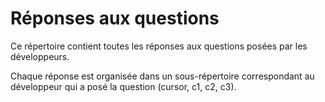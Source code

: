 # Réponses aux questions

Ce répertoire contient toutes les réponses aux questions posées par les développeurs.

Chaque réponse est organisée dans un sous-répertoire correspondant au développeur qui a posé la question (cursor, c1, c2, c3).